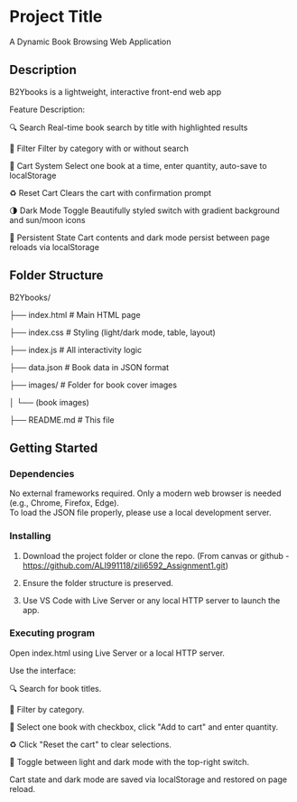 # Project Title

A Dynamic Book Browsing Web Application

## Description

B2Ybooks is a lightweight, interactive front-end web app

Feature Description:

🔍 Search Real-time book search by title with highlighted results

🎨 Filter Filter by category with or without search

🛒 Cart System Select one book at a time, enter quantity, auto-save to localStorage

♻️ Reset Cart Clears the cart with confirmation prompt

🌗 Dark Mode Toggle Beautifully styled switch with gradient background and sun/moon icons

💾 Persistent State Cart contents and dark mode persist between page reloads via
localStorage

## Folder Structure

B2Ybooks/

├── index.html # Main HTML page

├── index.css # Styling (light/dark mode, table, layout)

├── index.js # All interactivity logic

├── data.json # Book data in JSON format

├── images/ # Folder for book cover images

│ └── (book images)

├── README.md # This file

## Getting Started

### Dependencies

No external frameworks required. Only a modern web browser is needed (e.g., Chrome, Firefox, Edge).  
To load the JSON file properly, please use a local development server.

### Installing

1. Download the project folder or clone the repo.
   (From canvas or github - https://github.com/ALI991118/zili6592_Assignment1.git)

2. Ensure the folder structure is preserved.

3. Use VS Code with Live Server or any local HTTP server to launch the app.

### Executing program

Open index.html using Live Server or a local HTTP server.

Use the interface:

🔍 Search for book titles.

🎯 Filter by category.

🛒 Select one book with checkbox, click "Add to cart" and enter quantity.

♻️ Click "Reset the cart" to clear selections.

🌙 Toggle between light and dark mode with the top-right switch.

Cart state and dark mode are saved via localStorage and restored on page reload.
